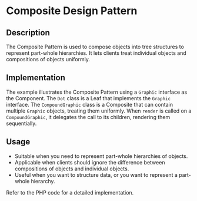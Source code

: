 # Composite Design Pattern

## Description

The Composite Pattern is used to compose objects into tree structures to represent part-whole hierarchies. It lets clients treat individual objects and compositions of objects uniformly.

## Implementation

The example illustrates the Composite Pattern using a `Graphic` interface as the Component. The `Dot` class is a Leaf that implements the `Graphic` interface. The `CompoundGraphic` class is a Composite that can contain multiple `Graphic` objects, treating them uniformly. When `render` is called on a `CompoundGraphic`, it delegates the call to its children, rendering them sequentially.

## Usage

- Suitable when you need to represent part-whole hierarchies of objects.
- Applicable when clients should ignore the difference between compositions of objects and individual objects.
- Useful when you want to structure data, or you want to represent a part-whole hierarchy.

Refer to the PHP code for a detailed implementation.
